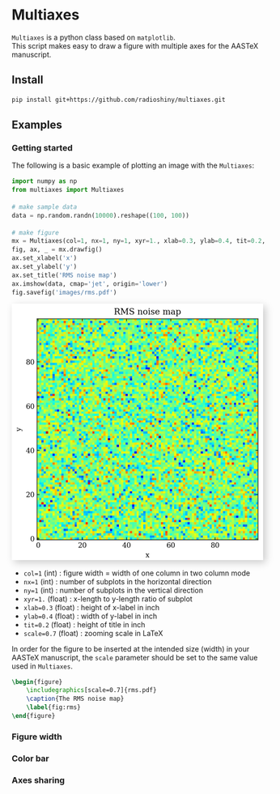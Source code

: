 # Multiaxes

`Multiaxes` is a python class based on `matplotlib`.  
This script makes easy to draw a figure with multiple axes for the AASTeX manuscript.

## Install

```bash
pip install git+https://github.com/radioshiny/multiaxes.git
```

## Examples

### Getting started
The following is a basic example of plotting an image with the `Multiaxes`:
```python
import numpy as np
from multiaxes import Multiaxes

# make sample data
data = np.random.randn(10000).reshape((100, 100))

# make figure
mx = Multiaxes(col=1, nx=1, ny=1, xyr=1., xlab=0.3, ylab=0.4, tit=0.2, scale=0.7)
fig, ax, _ = mx.drawfig()
ax.set_xlabel('x')
ax.set_ylabel('y')
ax.set_title('RMS noise map')
ax.imshow(data, cmap='jet', origin='lower')
fig.savefig('images/rms.pdf')
```
<img src="./images/rms.png" width="497" 
style="box-shadow: 5px 5px 15px 0 rgba(0, 0, 0, 0.2)"/>

* `col=1` (int) : figure width = width of one column in two column mode
* `nx=1` (int) : number of subplots in the horizontal direction
* `ny=1` (int) : number of subplots in the vertical direction
* `xyr=1.` (float) : x-length to y-length ratio of subplot
* `xlab=0.3` (float) : height of x-label in inch
* `ylab=0.4` (float) : width of y-label in inch
* `tit=0.2` (float) : height of title in inch
* `scale=0.7` (float) : zooming scale in LaTeX


In order for the figure to be inserted at the intended size (width) in your 
AASTeX manuscript, the `scale` parameter should be set to the same value used 
in `Multiaxes`. 
```latex
\begin{figure}
    \includegraphics[scale=0.7]{rms.pdf}
    \caption{The RMS noise map}
    \label{fig:rms}
\end{figure}
```

### Figure width

### Color bar

### Axes sharing


